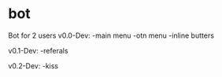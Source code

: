 # bot
Bot for 2 users
v0.0-Dev:
-main menu
-otn menu
-inline butters

v0.1-Dev:
-referals

v0.2-Dev:
-kiss